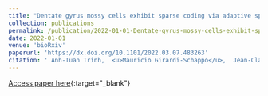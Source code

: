 ```yaml
---
title: "Dentate gyrus mossy cells exhibit sparse coding via adaptive spike threshold dynamics"
collection: publications
permalink: /publication/2022-01-01-Dentate-gyrus-mossy-cells-exhibit-sparse-coding-via-adaptive-spike-threshold-dynamics
date: 2022-01-01
venue: 'bioRxiv'
paperurl: 'https://dx.doi.org/10.1101/2022.03.07.483263'
citation: ' Anh-Tuan Trinh,  <u>Mauricio Girardi-Schappo</u>,  Jean-Claude Beique,  Andre Longtin,  Leonard Maler, &quot;Dentate gyrus mossy cells exhibit sparse coding via adaptive spike threshold dynamics.&quot; bioRxiv, 2022.'
---
```

[Access paper here](https://dx.doi.org/10.1101/2022.03.07.483263){:target="_blank"}
